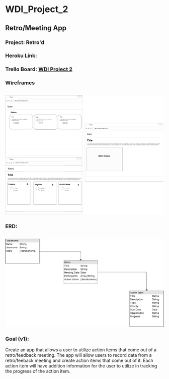 # WDI_Project_2
Retro/Meeting App
---
### Project: Retro'd
### Heroku Link:
### Trello Board: [WDI Project 2](https://trello.com/b/74XgZJik/wdi-project-2-full-stack-crud)
### Wireframes
![Wireframes](Wireframes.png)
---
### ERD:
![ERD](ERD.jpg)
---
### Goal (v1):
Create an app that allows a user to utilize action items that come out of a retro/feedback meeting. The app will allow users to record data from a retro/feeback meeting and create action items that come out of it. Each action item will have addition information for the user to utilize in tracking the progress of the action item.
